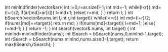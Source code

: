int minIndfinder(vector<int>&ar){
int l=0,r=ar.size()-1;
int md=-1;
while(l<r){
md=(l+r)/2;
if(ar[md]>ar[r]){
l=md+1;
}else{
r=md;
}
}
return l;
}
int bSearch(vector<int>&nums,int l,int r,int target){
while(l<=r){
int md=(l+r)/2;
if(nums[md]==target){
return md;
}
if(nums[md]<target){
l=md+1;
}else{
r=md-1;
}
}
return -1;
}
int search(vector<int>& nums, int target) {
int minInd=minIndfinder(nums);
int lSearch = bSearch(nums,0,minInd-1,target);
int rSearch = bSearch(nums,minInd,nums.size()-1,target);
return max(lSearch,rSearch);
}